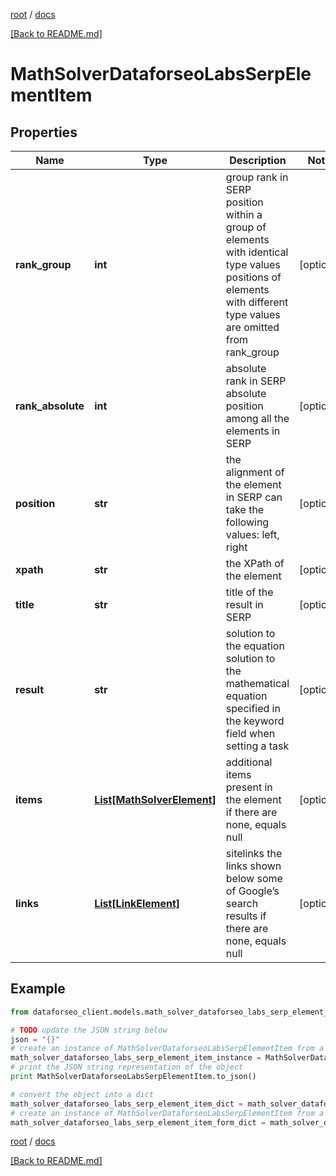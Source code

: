[root](./../ "root") / [docs](./ "docs")

[[Back to README.md]](./../README.md "[Back to README.md]")

# MathSolverDataforseoLabsSerpElementItem

## Properties

Name | Type | Description | Notes
------------ | ------------- | ------------- | -------------
**rank_group** | **int** | group rank in SERP position within a group of elements with identical type values positions of elements with different type values are omitted from rank_group | [optional]
**rank_absolute** | **int** | absolute rank in SERP absolute position among all the elements in SERP | [optional]
**position** | **str** | the alignment of the element in SERP can take the following values: left, right | [optional]
**xpath** | **str** | the XPath of the element | [optional]
**title** | **str** | title of the result in SERP | [optional]
**result** | **str** | solution to the equation solution to the mathematical equation specified in the keyword field when setting a task | [optional]
**items** | [**List[MathSolverElement]**](MathSolverElement.md) | additional items present in the element if there are none, equals null | [optional]
**links** | [**List[LinkElement]**](LinkElement.md) | sitelinks the links shown below some of Google’s search results if there are none, equals null | [optional]

## Example

```python
from dataforseo_client.models.math_solver_dataforseo_labs_serp_element_item import MathSolverDataforseoLabsSerpElementItem

# TODO update the JSON string below
json = "{}"
# create an instance of MathSolverDataforseoLabsSerpElementItem from a JSON string
math_solver_dataforseo_labs_serp_element_item_instance = MathSolverDataforseoLabsSerpElementItem.from_json(json)
# print the JSON string representation of the object
print MathSolverDataforseoLabsSerpElementItem.to_json()

# convert the object into a dict
math_solver_dataforseo_labs_serp_element_item_dict = math_solver_dataforseo_labs_serp_element_item_instance.to_dict()
# create an instance of MathSolverDataforseoLabsSerpElementItem from a dict
math_solver_dataforseo_labs_serp_element_item_form_dict = math_solver_dataforseo_labs_serp_element_item.from_dict(math_solver_dataforseo_labs_serp_element_item_dict)
```

  

[root](./../ "root") / [docs](./ "docs")

[[Back to README.md]](./../README.md "[Back to README.md]")